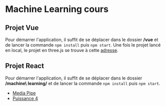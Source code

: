 # Machine Learning cours
## Projet Vue
Pour démarrer l'application, il suffit de se déplacer dans le dossier **/vue** et de lancer la commande ```npm install``` puis ```npm start```. Une fois le projet lancé en local, le projet en three.js se trouve à cette [adresse](http://localhost:8080/#/three).
## Projet React
Pour démarrer l'application, il suffit de se déplacer dans le dossier **/machine\ learning/** et de lancer la commande ```npm install``` puis ```npm start```.
* [Media Pipe](http://localhost:3000/puissance-4)
* [Puissance 4](http://localhost:3000/mediapipe)
